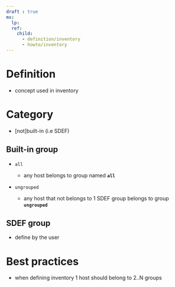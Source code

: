 ```yaml
---
draft : true
mx:  
  lp:
  ref:
    child:
      - definition/inventory
      - howto/inventory
---
```


# Definition
- concept used in inventory

# Category
- [not]built-in (i.e SDEF)

## Built-in group
- `all`
  - any host belongs to group named **`all`**  

- `ungrouped`
  - any host that not belongs to 1 SDEF group belongs to group **`ungrouped`**

## SDEF group
- define by the user

# Best practices
- when defining inventory 1 host should belong to 2..N groups



